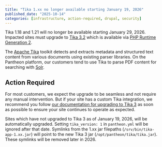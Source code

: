```yaml
---
title: "Tika 1.xx no longer available starting January 19, 2026"
published_date: "2025-10-14"
categories: [infrastructure, action-required, drupal, security]
---
```

Tika 1.18 and 1.21 will no longer be available starting January 29, 2026. Impacted sites must upgrade to [Tika 3.2](https://tika.apache.org/3.2.0/index.html) which is available via [PHP Runtime Generation 2](/php-runtime-generation-2/).

The [Apache Tika](https://tika.apache.org/) toolkit detects and extracts metadata and structured text content from various documents using existing parser libraries. On the Pantheon platform, our customers tend to use Tika to parse PDF content for searching with [Solr](/solr).

## Action Required

For most customers, we expect the upgrade to be seamless and not require any manual intervention. But if your site has a custom Tika integration, we recommend you follow [our documentation for upgrading to Tika 3](/external-libraries#apache-tika) as soon as possible to ensure your site continues to operate as expected.

Sites which have not upgraded to Tika 3 as of January 19, 2026, will be automatically upgraded. Setting `tika_version: 1` in `pantheon.yml` will be ignored after that date. Symlinks from the 1.xx jar filepaths (`/srv/bin/tika-app-1.xx.jar`) will point to the new Tika 3 jar (`/opt/pantheon/tika/tika.jar`). These symlinks will be removed later in 2026.